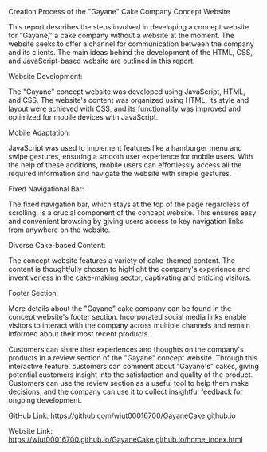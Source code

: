 Creation Process of the "Gayane" Cake Company Concept Website


This report describes the steps involved in developing a concept website for "Gayane," a cake company without a website at the moment. The website seeks to offer a channel for communication between the company and its clients. The main ideas behind the development of the HTML, CSS, and JavaScript-based website are outlined in this report.


Website Development:

The "Gayane" concept website was developed using JavaScript, HTML, and CSS. The website's content was organized using HTML, its style and layout were achieved with CSS, and its functionality was improved and optimized for mobile devices with JavaScript.

Mobile Adaptation:

JavaScript was used to implement features like a hamburger menu and swipe gestures, ensuring a smooth user experience for mobile users. With the help of these additions, mobile users can effortlessly access all the required information and navigate the website with simple gestures.

Fixed Navigational Bar:

The fixed navigation bar, which stays at the top of the page regardless of scrolling, is a crucial component of the concept website. This ensures easy and convenient browsing by giving users access to key navigation links from anywhere on the website.

Diverse Cake-based Content:

The concept website features a variety of cake-themed content. The content is thoughtfully chosen to highlight the company's experience and inventiveness in the cake-making sector, captivating and enticing visitors.

Footer Section:

More details about the "Gayane" cake company can be found in the concept website's footer section. Incorporated social media links enable visitors to interact with the company across multiple channels and remain informed about their most recent products.


Customers can share their experiences and thoughts on the company's products in a review section of the "Gayane" concept website. Through this interactive feature, customers can comment about "Gayane's" cakes, giving potential customers insight into the satisfaction and quality of the product. Customers can use the review section as a useful tool to help them make decisions, and the company can use it to collect insightful feedback for ongoing development.


GitHub Link: https://github.com/wiut00016700/GayaneCake.github.io 

Website Link: https://wiut00016700.github.io/GayaneCake.github.io/home_index.html
